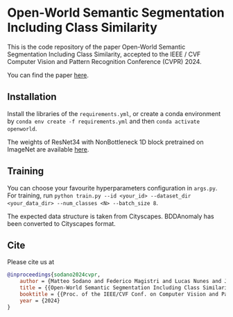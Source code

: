 # Open-World Semantic Segmentation Including Class Similarity

This is the code repository of the paper Open-World Semantic Segmentation Including Class Similarity, accepted to the IEEE / CVF Computer Vision and Pattern Recognition Conference (CVPR) 2024.

You can find the paper [here](https://www.ipb.uni-bonn.de/wp-content/papercite-data/pdf/sodano2024cvpr.pdf).

## Installation

Install the libraries of the `requirements.yml`, or create a conda environment by `conda env create -f requirements.yml` and then `conda activate openworld`.

The weights of ResNet34 with NonBottleneck 1D block pretrained on ImageNet are available [here](https://drive.google.com/drive/folders/1goULJjHp5-M7nUGlC52uvWaQxn2j3Za1?usp=sharing).

## Training

You can choose your favourite hyperparameters configuration in `args.py`. For training, run
`python train.py --id <your_id> --dataset_dir <your_data_dir> --num_classes <N> --batch_size 8`.

The expected data structure is taken from Cityscapes. BDDAnomaly has been converted to Cityscapes format.

## Cite

Please cite us at
```bibtex
@inproceedings{sodano2024cvpr,
    author = {Matteo Sodano and Federico Magistri and Lucas Nunes and Jens Behley and Cyrill Stachniss},
    title = {{Open-World Semantic Segmentation Including Class Similarity}},
    booktitle = {{Proc. of the IEEE/CVF Conf. on Computer Vision and Pattern Recognition (CVPR)}},
    year = {2024}
}

